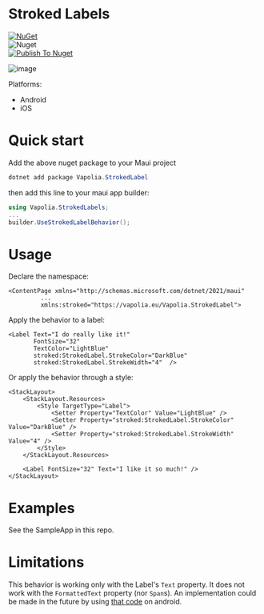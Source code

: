 # Stroked Labels

[![NuGet][nuget-img]][nuget-link]  
![Nuget](https://img.shields.io/nuget/dt/Vapolia.StrokedLabel)  
[![Publish To Nuget](https://github.com/vapolia/StrokedLabel/actions/workflows/main.yaml/badge.svg)](https://github.com/vapolia/StrokedLabel/actions/workflows/main.yaml)

![image](https://github.com/user-attachments/assets/7551e1f0-01b0-49b7-8824-64b14957aad7)


[nuget-link]: https://www.nuget.org/packages/Vapolia.StrokedLabel/
[nuget-img]: https://img.shields.io/nuget/v/Vapolia.StrokedLabel

Platforms:
- Android
- iOS

# Quick start

Add the above nuget package to your Maui project
```cs
dotnet add package Vapolia.StrokedLabel
```

then add this line to your maui app builder:

```c#
using Vapolia.StrokedLabels;
...
builder.UseStrokedLabelBehavior();
```

# Usage

Declare the namespace:
```xaml
<ContentPage xmlns="http://schemas.microsoft.com/dotnet/2021/maui"
         ...
         xmlns:stroked="https://vapolia.eu/Vapolia.StrokedLabel">
```

Apply the behavior to a label:
```xaml
<Label Text="I do really like it!"
       FontSize="32"
       TextColor="LightBlue"
       stroked:StrokedLabel.StrokeColor="DarkBlue"
       stroked:StrokedLabel.StrokeWidth="4"  />
```

Or apply the behavior through a style:
```xaml
<StackLayout>
    <StackLayout.Resources>
        <Style TargetType="Label">
            <Setter Property="TextColor" Value="LightBlue" />
            <Setter Property="stroked:StrokedLabel.StrokeColor" Value="DarkBlue" />
            <Setter Property="stroked:StrokedLabel.StrokeWidth" Value="4" />
        </Style>
    </StackLayout.Resources>

    <Label FontSize="32" Text="I like it so much!" />
</StackLayout>
```

# Examples

See the SampleApp in this repo.

# Limitations

This behavior is working only with the Label's `Text` property. It does not work with the `FormattedText` property (nor `Span`s).
An implementation could be made in the future by using [that code](https://github.com/santaevpavel/OutlineSpan/blob/master/OutlineSpanLib/src/main/kotlin/ru/santaev/outlinespan/OutlineSpan.kt) on android.
